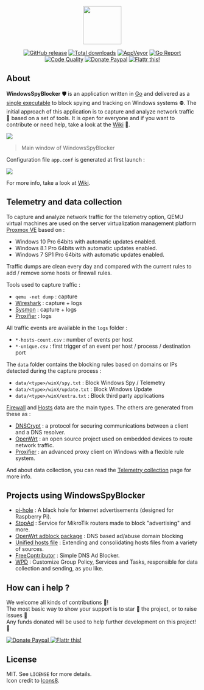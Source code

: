 <p align="center"><a href="https://github.com/crazy-max/WindowsSpyBlocker" target="_blank"><img width="100"src="https://raw.githubusercontent.com/wiki/crazy-max/WindowsSpyBlocker/img/logo-128.png"></a></p>

<p align="center">
  <a href="https://github.com/crazy-max/WindowsSpyBlocker/releases/latest"><img src="https://img.shields.io/github/release/crazy-max/WindowsSpyBlocker.svg?style=flat-square" alt="GitHub release"></a>
  <a href="https://github.com/crazy-max/WindowsSpyBlocker/releases/latest"><img src="https://img.shields.io/github/downloads/crazy-max/WindowsSpyBlocker/total.svg?style=flat-square" alt="Total downloads"></a>
  <a href="https://ci.appveyor.com/project/crazy-max/WindowsSpyBlocker"><img src="https://img.shields.io/appveyor/ci/crazy-max/WindowsSpyBlocker.svg?style=flat-square" alt="AppVeyor"></a>
  <a href="https://goreportcard.com/report/github.com/crazy-max/WindowsSpyBlocker"><img src="https://goreportcard.com/badge/github.com/crazy-max/WindowsSpyBlocker?style=flat-square" alt="Go Report"></a>
  <a href="https://www.codacy.com/app/crazy-max/WindowsSpyBlocker"><img src="https://img.shields.io/codacy/grade/1e2eae1a40754d88b7956cf9bd30241b.svg?style=flat-square" alt="Code Quality"></a>
  <a href="https://www.paypal.com/cgi-bin/webscr?cmd=_s-xclick&hosted_button_id=CXF2HBWCMSZVL"><img src="https://img.shields.io/badge/donate-paypal-blue.svg?style=flat-square" alt="Donate Paypal"></a>
  <a href="https://flattr.com/submit/auto?user_id=crazymax&url=https://github.com/crazy-max/WindowsSpyBlocker"><img src="https://img.shields.io/badge/flattr-this-green.svg?style=flat-square" alt="Flattr this!"></a>
</p>

## About

**WindowsSpyBlocker** :shield: is an application written in [Go](https://golang.org/) and delivered as a [single executable](https://github.com/crazy-max/WindowsSpyBlocker/releases/latest) to block spying and tracking on Windows systems :no_entry:. The initial approach of this application is to capture and analyze network traffic :vertical_traffic_light: based on a set of tools. It is open for everyone and if you want to contribute or need help, take a look at the [Wiki](../../wiki) :open_book:.

![](../../wiki/img/wsb-20170523.png)
> Main window of WindowsSpyBlocker

Configuration file `app.conf` is generated at first launch :

![](../../wiki/img/wsbRootFolder-20170517.png)

For more info, take a look at [Wiki](../../wiki).

## Telemetry and data collection

To capture and analyze network traffic for the telemetry option, QEMU virtual machines are used on the server virtualization management platform [Proxmox VE](https://www.proxmox.com/en/) based on :

* Windows 10 Pro 64bits with automatic updates enabled.
* Windows 8.1 Pro 64bits with automatic updates enabled.
* Windows 7 SP1 Pro 64bits with automatic updates enabled.

Traffic dumps are clean every day and compared with the current rules to add / remove some hosts or firewall rules.

Tools used to capture traffic :

* `qemu -net dump` : capture
* [Wireshark](../../wiki/appDevWireshark) : capture + logs
* [Sysmon](../../wiki/appDevSysmon) : capture + logs
* [Proxifier](../../wiki/devProxifier) : logs

All traffic events are available in the `logs` folder :

* `*-hosts-count.csv` : number of events per host
* `*-unique.csv` : first trigger of an event per host / process / destination port

The `data` folder contains the blocking rules based on domains or IPs detected during the capture process :

* `data/<type>/winX/spy.txt` : Block Windows Spy / Telemetry
* `data/<type>/winX/update.txt` : Block Windows Update
* `data/<type>/winX/extra.txt` : Block third party applications

[Firewall](../../wiki/dataFirewall) and [Hosts](../../wiki/dataHosts) data are the main types. The others are generated from these as :

* [DNSCrypt](../../wiki/dataDNSCrypt) : a protocol for securing communications between a client and a DNS resolver.
* [OpenWrt](../../wiki/dataOpenWrt) : an open source project used on embedded devices to route network traffic.
* [Proxifier](../../wiki/dataProxifier) : an advanced proxy client on Windows with a flexible rule system.

And about data collection, you can read the [Telemetry collection](../../wiki/miscTelemetry) page for more info.

## Projects using WindowsSpyBlocker

* [pi-hole](https://pi-hole.net/) : A black hole for Internet advertisements (designed for Raspberry Pi).
* [StopAd](http://stopad.generate.club/) : Service for MikroTik routers made to block "advertising" and more.
* [OpenWrt adblock package](https://github.com/openwrt/packages/tree/master/net/adblock/files) : DNS based ad/abuse domain blocking
* [Unified hosts file](https://github.com/StevenBlack/hosts) : Extending and consolidating hosts files from a variety of sources.
* [FreeContributor](https://tbds.github.io/FreeContributor/) : Simple DNS Ad Blocker.
* [WPD](https://getwpd.com/) : Customize Group Policy, Services and Tasks, responsible for data collection and sending, as you like. 

## How can i help ?

We welcome all kinds of contributions :raised_hands:!<br />
The most basic way to show your support is to star :star2: the project, or to raise issues :speech_balloon:<br />
Any funds donated will be used to help further development on this project! :gift_heart:

<p>
  <a href="https://www.paypal.com/cgi-bin/webscr?cmd=_s-xclick&hosted_button_id=CXF2HBWCMSZVL">
    <img src="../../wiki/img/paypal.png" alt="Donate Paypal">
  </a>
  <a href="https://flattr.com/submit/auto?user_id=crazymax&url=https://github.com/crazy-max/WindowsSpyBlocker">
    <img src="../../wiki/img/flattr.png" alt="Flattr this!">
  </a>
</p>

## License

MIT. See `LICENSE` for more details.<br />
Icon credit to [Icons8](https://icons8.com/).
